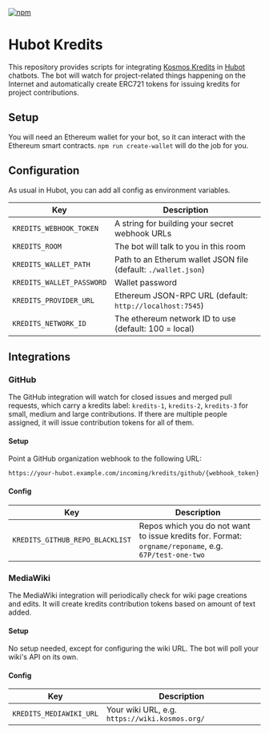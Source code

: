 [![npm](https://img.shields.io/npm/v/hubot-kredits.svg)](https://www.npmjs.com/package/hubot-kredits)

# Hubot Kredits

This repository provides scripts for integrating [Kosmos
Kredits](https://wiki.kosmos.org/Kredits) in [Hubot](http://hubot.github.com/)
chatbots. The bot will watch for project-related things happening on the
Internet and automatically create ERC721 tokens for issuing kredits for project
contributions.

## Setup

You will need an Ethereum wallet for your bot, so it can interact with the
Ethereum smart contracts. `npm run create-wallet` will do the job for you.

## Configuration

As usual in Hubot, you can add all config as environment variables.

| Key | Description |
| --- | --- |
| `KREDITS_WEBHOOK_TOKEN` | A string for building your secret webhook URLs |
| `KREDITS_ROOM` | The bot will talk to you in this room |
| `KREDITS_WALLET_PATH` | Path to an Etherum wallet JSON file (default: `./wallet.json`) |
| `KREDITS_WALLET_PASSWORD` | Wallet password |
| `KREDITS_PROVIDER_URL` | Ethereum JSON-RPC URL (default: `http://localhost:7545`) |
| `KREDITS_NETWORK_ID` | The ethereum network ID to use (default: 100 = local) |

## Integrations

### GitHub

The GitHub integration will watch for closed issues and merged pull requests,
which carry a kredits label: `kredits-1`, `kredits-2`, `kredits-3` for small,
medium and large contributions. If there are multiple people assigned, it will
issue contribution tokens for all of them.

#### Setup

Point a GitHub organization webhook to the following URL:

    https://your-hubot.example.com/incoming/kredits/github/{webhook_token}

#### Config

| Key | Description |
| --- | --- |
| `KREDITS_GITHUB_REPO_BLACKLIST` | Repos which you do not want to issue kredits for. Format: `orgname/reponame`, e.g. `67P/test-one-two` |

### MediaWiki

The MediaWiki integration will periodically check for wiki page creations and
edits. It will create kredits contribution tokens based on amount of text added.

#### Setup

No setup needed, except for configuring the wiki URL. The bot will poll your
wiki's API on its own.

#### Config

| Key | Description |
| --- | --- |
| `KREDITS_MEDIAWIKI_URL` | Your wiki URL, e.g. `https://wiki.kosmos.org/` |
